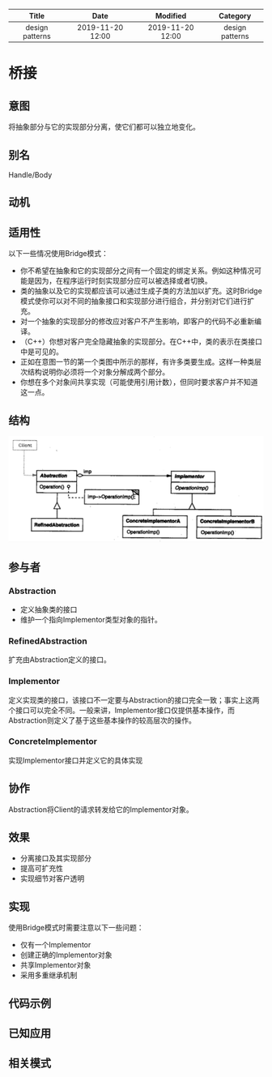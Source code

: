 | Title                | Date             | Modified         | Category          |
|:--------------------:|:----------------:|:----------------:|:-----------------:|
| design patterns      | 2019-11-20 12:00 | 2019-11-20 12:00 | design patterns   |

# 桥接


## 意图
将抽象部分与它的实现部分分离，使它们都可以独立地变化。

## 别名
Handle/Body

## 动机


## 适用性
以下一些情况使用Bridge模式：
- 你不希望在抽象和它的实现部分之间有一个固定的绑定关系。例如这种情况可能是因为，在程序运行时刻实现部分应可以被选择或者切换。
- 类的抽象以及它的实现都应该可以通过生成子类的方法加以扩充。这时Bridge模式使你可以对不同的抽象接口和实现部分进行组合，并分别对它们进行扩充。
- 对一个抽象的实现部分的修改应对客户不产生影响，即客户的代码不必重新编译。
- （C++）你想对客户完全隐藏抽象的实现部分。在C++中，类的表示在类接口中是可见的。
- 正如在意图一节的第一个类图中所示的那样，有许多类要生成。这样一种类层次结构说明你必须将一个对象分解成两个部分。
- 你想在多个对象间共享实现（可能使用引用计数），但同时要求客户并不知道这一点。

## 结构

![](./images/bridge.png)

## 参与者

### Abstraction
- 定义抽象类的接口
- 维护一个指向Implementor类型对象的指针。

### RefinedAbstraction
扩充由Abstraction定义的接口。

### Implementor
定义实现类的接口，该接口不一定要与Abstraction的接口完全一致；事实上这两个接口可以完全不同。一般来讲，Implementor接口仅提供基本操作，而Abstraction则定义了基于这些基本操作的较高层次的操作。

### ConcreteImplementor
实现Implementor接口并定义它的具体实现


## 协作
Abstraction将Client的请求转发给它的Implementor对象。

## 效果
- 分离接口及其实现部分
- 提高可扩充性
- 实现细节对客户透明

## 实现
使用Bridge模式时需要注意以下一些问题：
- 仅有一个Implementor
- 创建正确的Implementor对象
- 共享Implementor对象
- 采用多重继承机制

## 代码示例
## 已知应用
## 相关模式

